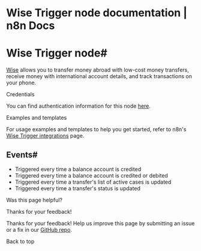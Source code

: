 # Wise Trigger node documentation | n8n Docs

[ ](https://github.com/n8n-io/n8n-docs/edit/main/docs/integrations/builtin/trigger-nodes/n8n-nodes-base.wisetrigger.md "Edit this page")

# Wise Trigger node#

[Wise](https://wise.com) allows you to transfer money abroad with low-cost money transfers, receive money with international account details, and track transactions on your phone.

Credentials

You can find authentication information for this node [here](../../credentials/wise/).

Examples and templates

For usage examples and templates to help you get started, refer to n8n's [Wise Trigger integrations](https://n8n.io/integrations/wise-trigger/) page.

## Events#

  * Triggered every time a balance account is credited
  * Triggered every time a balance account is credited or debited
  * Triggered every time a transfer's list of active cases is updated
  * Triggered every time a transfer's status is updated 

Was this page helpful? 

Thanks for your feedback! 

Thanks for your feedback! Help us improve this page by submitting an issue or a fix in our [GitHub repo](https://github.com/n8n-io/n8n-docs). 

Back to top